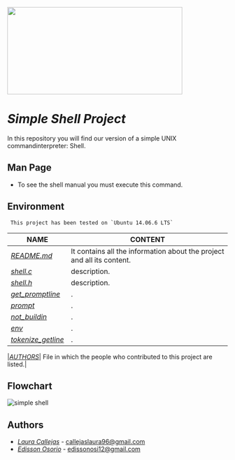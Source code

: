<p aling="center">
    <img  src="https://i0.wp.com/colaboratorio.net/wp-content/uploads/2017/01/bash.jpg?fit=2000%2C1200&ssl=1" 
    width="400" height="200">
</p>

# **_Simple Shell Project_** 

In this repository you will find our version of a simple UNIX commandinterpreter: Shell.

## Man Page

* To see the shell manual you must execute this command.

## Environment
```
 This project has been tested on `Ubuntu 14.06.6 LTS`
```

| **NAME** | CONTENT |
|---|---|
|[_README.md_](./README.md)| It contains all the information about the project and all its content.
|[_shell.c_](./shell.c)| description.|
|[_shell.h_](./shell.h)| description.|
|[_get_promptline_](./_get_promptline.c)|.|
|[_prompt_](./prompt.c)|.|
|[_not_buildin_](./not_buildin.c)|.|
|[_env_](./_env.c)|.|
|[_tokenize_getline_](./tokenize_getline.c)|.|

|[_AUTHORS_](./AUTHORS)| File in which the people who contributed to this project are listed.|



## Flowchart

![simple shell](https://drive.google.com/file/d/1Z7BNehEKgjuSN0KvQpVMDP3LIBhBybGW/view?ts=611afb8e)

## Authors
- [_Laura Callejas_](https://github.com/Laurajcb) - callejaslaura96@gmail.com
- [_Edisson Osorio_](https://github.com/edisson11osorio) - edissonosi12@gmail.com

 